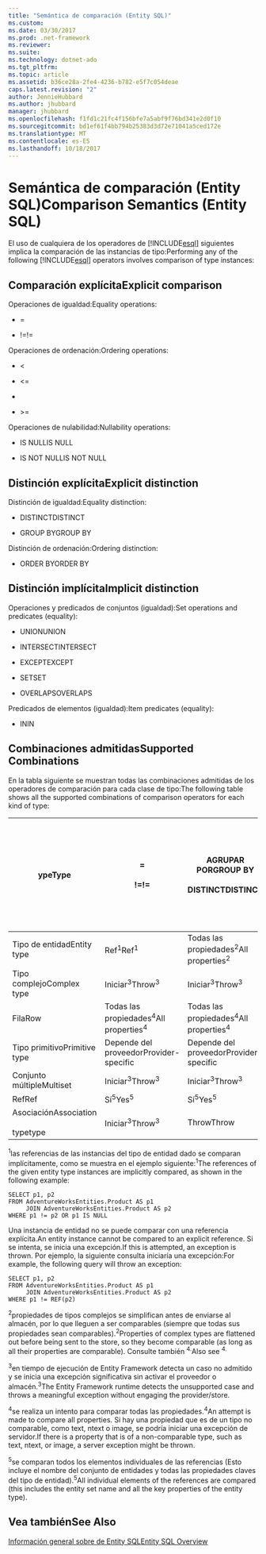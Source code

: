 ```yaml
---
title: "Semántica de comparación (Entity SQL)"
ms.custom: 
ms.date: 03/30/2017
ms.prod: .net-framework
ms.reviewer: 
ms.suite: 
ms.technology: dotnet-ado
ms.tgt_pltfrm: 
ms.topic: article
ms.assetid: b36ce28a-2fe4-4236-b782-e5f7c054deae
caps.latest.revision: "2"
author: JennieHubbard
ms.author: jhubbard
manager: jhubbard
ms.openlocfilehash: f1fd1c21fc4f156bfe7a5abf9f76bd341e2d0f10
ms.sourcegitcommit: bd1ef61f4bb794b25383d3d72e71041a5ced172e
ms.translationtype: MT
ms.contentlocale: es-ES
ms.lasthandoff: 10/18/2017
---
```

# <a name="comparison-semantics-entity-sql"></a><span data-ttu-id="d85fd-102">Semántica de comparación (Entity SQL)</span><span class="sxs-lookup"><span data-stu-id="d85fd-102">Comparison Semantics (Entity SQL)</span></span>
<span data-ttu-id="d85fd-103">El uso de cualquiera de los operadores de [!INCLUDE[esql](../../../../../../includes/esql-md.md)] siguientes implica la comparación de las instancias de tipo:</span><span class="sxs-lookup"><span data-stu-id="d85fd-103">Performing any of the following [!INCLUDE[esql](../../../../../../includes/esql-md.md)] operators involves comparison of type instances:</span></span>  
  
## <a name="explicit-comparison"></a><span data-ttu-id="d85fd-104">Comparación explícita</span><span class="sxs-lookup"><span data-stu-id="d85fd-104">Explicit comparison</span></span>  
 <span data-ttu-id="d85fd-105">Operaciones de igualdad:</span><span class="sxs-lookup"><span data-stu-id="d85fd-105">Equality operations:</span></span>  
  
-   =  
  
-   <span data-ttu-id="d85fd-106">!=</span><span class="sxs-lookup"><span data-stu-id="d85fd-106">!=</span></span>  
  
 <span data-ttu-id="d85fd-107">Operaciones de ordenación:</span><span class="sxs-lookup"><span data-stu-id="d85fd-107">Ordering operations:</span></span>  
  
-   <  
  
-   \<=  
  
-   >  
  
-   \>=  
  
 <span data-ttu-id="d85fd-108">Operaciones de nulabilidad:</span><span class="sxs-lookup"><span data-stu-id="d85fd-108">Nullability operations:</span></span>  
  
-   <span data-ttu-id="d85fd-109">IS NULL</span><span class="sxs-lookup"><span data-stu-id="d85fd-109">IS NULL</span></span>  
  
-   <span data-ttu-id="d85fd-110">IS NOT NULL</span><span class="sxs-lookup"><span data-stu-id="d85fd-110">IS NOT NULL</span></span>  
  
## <a name="explicit-distinction"></a><span data-ttu-id="d85fd-111">Distinción explícita</span><span class="sxs-lookup"><span data-stu-id="d85fd-111">Explicit distinction</span></span>  
 <span data-ttu-id="d85fd-112">Distinción de igualdad:</span><span class="sxs-lookup"><span data-stu-id="d85fd-112">Equality distinction:</span></span>  
  
-   <span data-ttu-id="d85fd-113">DISTINCT</span><span class="sxs-lookup"><span data-stu-id="d85fd-113">DISTINCT</span></span>  
  
-   <span data-ttu-id="d85fd-114">GROUP BY</span><span class="sxs-lookup"><span data-stu-id="d85fd-114">GROUP BY</span></span>  
  
 <span data-ttu-id="d85fd-115">Distinción de ordenación:</span><span class="sxs-lookup"><span data-stu-id="d85fd-115">Ordering distinction:</span></span>  
  
-   <span data-ttu-id="d85fd-116">ORDER BY</span><span class="sxs-lookup"><span data-stu-id="d85fd-116">ORDER BY</span></span>  
  
## <a name="implicit-distinction"></a><span data-ttu-id="d85fd-117">Distinción implícita</span><span class="sxs-lookup"><span data-stu-id="d85fd-117">Implicit distinction</span></span>  
 <span data-ttu-id="d85fd-118">Operaciones y predicados de conjuntos (igualdad):</span><span class="sxs-lookup"><span data-stu-id="d85fd-118">Set operations and predicates (equality):</span></span>  
  
-   <span data-ttu-id="d85fd-119">UNION</span><span class="sxs-lookup"><span data-stu-id="d85fd-119">UNION</span></span>  
  
-   <span data-ttu-id="d85fd-120">INTERSECT</span><span class="sxs-lookup"><span data-stu-id="d85fd-120">INTERSECT</span></span>  
  
-   <span data-ttu-id="d85fd-121">EXCEPT</span><span class="sxs-lookup"><span data-stu-id="d85fd-121">EXCEPT</span></span>  
  
-   <span data-ttu-id="d85fd-122">SET</span><span class="sxs-lookup"><span data-stu-id="d85fd-122">SET</span></span>  
  
-   <span data-ttu-id="d85fd-123">OVERLAPS</span><span class="sxs-lookup"><span data-stu-id="d85fd-123">OVERLAPS</span></span>  
  
 <span data-ttu-id="d85fd-124">Predicados de elementos (igualdad):</span><span class="sxs-lookup"><span data-stu-id="d85fd-124">Item predicates (equality):</span></span>  
  
-   <span data-ttu-id="d85fd-125">IN</span><span class="sxs-lookup"><span data-stu-id="d85fd-125">IN</span></span>  
  
## <a name="supported-combinations"></a><span data-ttu-id="d85fd-126">Combinaciones admitidas</span><span class="sxs-lookup"><span data-stu-id="d85fd-126">Supported Combinations</span></span>  
 <span data-ttu-id="d85fd-127">En la tabla siguiente se muestran todas las combinaciones admitidas de los operadores de comparación para cada clase de tipo:</span><span class="sxs-lookup"><span data-stu-id="d85fd-127">The following table shows all the supported combinations of comparison operators for each kind of type:</span></span>  
  
|<span data-ttu-id="d85fd-128">**ype**</span><span class="sxs-lookup"><span data-stu-id="d85fd-128">**Type**</span></span>|**=**<br /><br /> <span data-ttu-id="d85fd-129">**!=**</span><span class="sxs-lookup"><span data-stu-id="d85fd-129">**!=**</span></span>|<span data-ttu-id="d85fd-130">**AGRUPAR POR**</span><span class="sxs-lookup"><span data-stu-id="d85fd-130">**GROUP BY**</span></span><br /><br /> <span data-ttu-id="d85fd-131">**DISTINCT**</span><span class="sxs-lookup"><span data-stu-id="d85fd-131">**DISTINCT**</span></span>|<span data-ttu-id="d85fd-132">**UNION**</span><span class="sxs-lookup"><span data-stu-id="d85fd-132">**UNION**</span></span><br /><br /> <span data-ttu-id="d85fd-133">**FORMAR INTERSECCIÓN**</span><span class="sxs-lookup"><span data-stu-id="d85fd-133">**INTERSECT**</span></span><br /><br /> <span data-ttu-id="d85fd-134">**SALVO**</span><span class="sxs-lookup"><span data-stu-id="d85fd-134">**EXCEPT**</span></span><br /><br /> <span data-ttu-id="d85fd-135">**CONJUNTO**</span><span class="sxs-lookup"><span data-stu-id="d85fd-135">**SET**</span></span><br /><br /> <span data-ttu-id="d85fd-136">**SE SUPERPONE A**</span><span class="sxs-lookup"><span data-stu-id="d85fd-136">**OVERLAPS**</span></span>|<span data-ttu-id="d85fd-137">**EN**</span><span class="sxs-lookup"><span data-stu-id="d85fd-137">**IN**</span></span>|<span data-ttu-id="d85fd-138">**<   <=**</span><span class="sxs-lookup"><span data-stu-id="d85fd-138">**<   <=**</span></span><br /><br /> <span data-ttu-id="d85fd-139">**>   >=**</span><span class="sxs-lookup"><span data-stu-id="d85fd-139">**>   >=**</span></span>|<span data-ttu-id="d85fd-140">**ORDENAR POR**</span><span class="sxs-lookup"><span data-stu-id="d85fd-140">**ORDER BY**</span></span>|<span data-ttu-id="d85fd-141">**ES NULL**</span><span class="sxs-lookup"><span data-stu-id="d85fd-141">**IS NULL**</span></span><br /><br /> <span data-ttu-id="d85fd-142">**NO ES NULO**</span><span class="sxs-lookup"><span data-stu-id="d85fd-142">**IS NOT NULL**</span></span>|  
|-|-|-|-|-|-|-|-|  
|<span data-ttu-id="d85fd-143">Tipo de entidad</span><span class="sxs-lookup"><span data-stu-id="d85fd-143">Entity type</span></span>|<span data-ttu-id="d85fd-144">Ref<sup>1</sup></span><span class="sxs-lookup"><span data-stu-id="d85fd-144">Ref<sup>1</sup></span></span>|<span data-ttu-id="d85fd-145">Todas las propiedades<sup>2</sup></span><span class="sxs-lookup"><span data-stu-id="d85fd-145">All properties<sup>2</sup></span></span>|<span data-ttu-id="d85fd-146">Todas las propiedades<sup>2</sup></span><span class="sxs-lookup"><span data-stu-id="d85fd-146">All properties<sup>2</sup></span></span>|<span data-ttu-id="d85fd-147">Todas las propiedades<sup>2</sup></span><span class="sxs-lookup"><span data-stu-id="d85fd-147">All properties<sup>2</sup></span></span>|<span data-ttu-id="d85fd-148">Iniciar<sup>3</sup></span><span class="sxs-lookup"><span data-stu-id="d85fd-148">Throw<sup>3</sup></span></span>|<span data-ttu-id="d85fd-149">Iniciar<sup>3</sup></span><span class="sxs-lookup"><span data-stu-id="d85fd-149">Throw<sup>3</sup></span></span>|<span data-ttu-id="d85fd-150">Ref<sup>1</sup></span><span class="sxs-lookup"><span data-stu-id="d85fd-150">Ref<sup>1</sup></span></span>|  
|<span data-ttu-id="d85fd-151">Tipo complejo</span><span class="sxs-lookup"><span data-stu-id="d85fd-151">Complex type</span></span>|<span data-ttu-id="d85fd-152">Iniciar<sup>3</sup></span><span class="sxs-lookup"><span data-stu-id="d85fd-152">Throw<sup>3</sup></span></span>|<span data-ttu-id="d85fd-153">Iniciar<sup>3</sup></span><span class="sxs-lookup"><span data-stu-id="d85fd-153">Throw<sup>3</sup></span></span>|<span data-ttu-id="d85fd-154">Iniciar<sup>3</sup></span><span class="sxs-lookup"><span data-stu-id="d85fd-154">Throw<sup>3</sup></span></span>|<span data-ttu-id="d85fd-155">Iniciar<sup>3</sup></span><span class="sxs-lookup"><span data-stu-id="d85fd-155">Throw<sup>3</sup></span></span>|<span data-ttu-id="d85fd-156">Iniciar<sup>3</sup></span><span class="sxs-lookup"><span data-stu-id="d85fd-156">Throw<sup>3</sup></span></span>|<span data-ttu-id="d85fd-157">Iniciar<sup>3</sup></span><span class="sxs-lookup"><span data-stu-id="d85fd-157">Throw<sup>3</sup></span></span>|<span data-ttu-id="d85fd-158">Iniciar<sup>3</sup></span><span class="sxs-lookup"><span data-stu-id="d85fd-158">Throw<sup>3</sup></span></span>|  
|<span data-ttu-id="d85fd-159">Fila</span><span class="sxs-lookup"><span data-stu-id="d85fd-159">Row</span></span>|<span data-ttu-id="d85fd-160">Todas las propiedades<sup>4</sup></span><span class="sxs-lookup"><span data-stu-id="d85fd-160">All properties<sup>4</sup></span></span>|<span data-ttu-id="d85fd-161">Todas las propiedades<sup>4</sup></span><span class="sxs-lookup"><span data-stu-id="d85fd-161">All properties<sup>4</sup></span></span>|<span data-ttu-id="d85fd-162">Todas las propiedades<sup>4</sup></span><span class="sxs-lookup"><span data-stu-id="d85fd-162">All properties<sup>4</sup></span></span>|<span data-ttu-id="d85fd-163">Iniciar<sup>3</sup></span><span class="sxs-lookup"><span data-stu-id="d85fd-163">Throw<sup>3</sup></span></span>|<span data-ttu-id="d85fd-164">Iniciar<sup>3</sup></span><span class="sxs-lookup"><span data-stu-id="d85fd-164">Throw<sup>3</sup></span></span>|<span data-ttu-id="d85fd-165">Todas las propiedades<sup>4</sup></span><span class="sxs-lookup"><span data-stu-id="d85fd-165">All properties<sup>4</sup></span></span>|<span data-ttu-id="d85fd-166">Iniciar<sup>3</sup></span><span class="sxs-lookup"><span data-stu-id="d85fd-166">Throw<sup>3</sup></span></span>|  
|<span data-ttu-id="d85fd-167">Tipo primitivo</span><span class="sxs-lookup"><span data-stu-id="d85fd-167">Primitive type</span></span>|<span data-ttu-id="d85fd-168">Depende del proveedor</span><span class="sxs-lookup"><span data-stu-id="d85fd-168">Provider-specific</span></span>|<span data-ttu-id="d85fd-169">Depende del proveedor</span><span class="sxs-lookup"><span data-stu-id="d85fd-169">Provider-specific</span></span>|<span data-ttu-id="d85fd-170">Depende del proveedor</span><span class="sxs-lookup"><span data-stu-id="d85fd-170">Provider-specific</span></span>|<span data-ttu-id="d85fd-171">Depende del proveedor</span><span class="sxs-lookup"><span data-stu-id="d85fd-171">Provider-specific</span></span>|<span data-ttu-id="d85fd-172">Depende del proveedor</span><span class="sxs-lookup"><span data-stu-id="d85fd-172">Provider-specific</span></span>|<span data-ttu-id="d85fd-173">Depende del proveedor</span><span class="sxs-lookup"><span data-stu-id="d85fd-173">Provider-specific</span></span>|<span data-ttu-id="d85fd-174">Depende del proveedor</span><span class="sxs-lookup"><span data-stu-id="d85fd-174">Provider-specific</span></span>|  
|<span data-ttu-id="d85fd-175">Conjunto múltiple</span><span class="sxs-lookup"><span data-stu-id="d85fd-175">Multiset</span></span>|<span data-ttu-id="d85fd-176">Iniciar<sup>3</sup></span><span class="sxs-lookup"><span data-stu-id="d85fd-176">Throw<sup>3</sup></span></span>|<span data-ttu-id="d85fd-177">Iniciar<sup>3</sup></span><span class="sxs-lookup"><span data-stu-id="d85fd-177">Throw<sup>3</sup></span></span>|<span data-ttu-id="d85fd-178">Iniciar<sup>3</sup></span><span class="sxs-lookup"><span data-stu-id="d85fd-178">Throw<sup>3</sup></span></span>|<span data-ttu-id="d85fd-179">Iniciar<sup>3</sup></span><span class="sxs-lookup"><span data-stu-id="d85fd-179">Throw<sup>3</sup></span></span>|<span data-ttu-id="d85fd-180">Iniciar<sup>3</sup></span><span class="sxs-lookup"><span data-stu-id="d85fd-180">Throw<sup>3</sup></span></span>|<span data-ttu-id="d85fd-181">Iniciar<sup>3</sup></span><span class="sxs-lookup"><span data-stu-id="d85fd-181">Throw<sup>3</sup></span></span>|<span data-ttu-id="d85fd-182">Iniciar<sup>3</sup></span><span class="sxs-lookup"><span data-stu-id="d85fd-182">Throw<sup>3</sup></span></span>|  
|<span data-ttu-id="d85fd-183">Ref</span><span class="sxs-lookup"><span data-stu-id="d85fd-183">Ref</span></span>|<span data-ttu-id="d85fd-184">Sí<sup>5</sup></span><span class="sxs-lookup"><span data-stu-id="d85fd-184">Yes<sup>5</sup></span></span>|<span data-ttu-id="d85fd-185">Sí<sup>5</sup></span><span class="sxs-lookup"><span data-stu-id="d85fd-185">Yes<sup>5</sup></span></span>|<span data-ttu-id="d85fd-186">Sí<sup>5</sup></span><span class="sxs-lookup"><span data-stu-id="d85fd-186">Yes<sup>5</sup></span></span>|<span data-ttu-id="d85fd-187">Sí<sup>5</sup></span><span class="sxs-lookup"><span data-stu-id="d85fd-187">Yes<sup>5</sup></span></span>|<span data-ttu-id="d85fd-188">Throw</span><span class="sxs-lookup"><span data-stu-id="d85fd-188">Throw</span></span>|<span data-ttu-id="d85fd-189">Throw</span><span class="sxs-lookup"><span data-stu-id="d85fd-189">Throw</span></span>|<span data-ttu-id="d85fd-190">Sí<sup>5</sup></span><span class="sxs-lookup"><span data-stu-id="d85fd-190">Yes<sup>5</sup></span></span>|  
|<span data-ttu-id="d85fd-191">Asociación</span><span class="sxs-lookup"><span data-stu-id="d85fd-191">Association</span></span><br /><br /> <span data-ttu-id="d85fd-192">type</span><span class="sxs-lookup"><span data-stu-id="d85fd-192">type</span></span>|<span data-ttu-id="d85fd-193">Iniciar<sup>3</sup></span><span class="sxs-lookup"><span data-stu-id="d85fd-193">Throw<sup>3</sup></span></span>|<span data-ttu-id="d85fd-194">Throw</span><span class="sxs-lookup"><span data-stu-id="d85fd-194">Throw</span></span>|<span data-ttu-id="d85fd-195">Throw</span><span class="sxs-lookup"><span data-stu-id="d85fd-195">Throw</span></span>|<span data-ttu-id="d85fd-196">Throw</span><span class="sxs-lookup"><span data-stu-id="d85fd-196">Throw</span></span>|<span data-ttu-id="d85fd-197">Iniciar<sup>3</sup></span><span class="sxs-lookup"><span data-stu-id="d85fd-197">Throw<sup>3</sup></span></span>|<span data-ttu-id="d85fd-198">Iniciar<sup>3</sup></span><span class="sxs-lookup"><span data-stu-id="d85fd-198">Throw<sup>3</sup></span></span>|<span data-ttu-id="d85fd-199">Iniciar<sup>3</sup></span><span class="sxs-lookup"><span data-stu-id="d85fd-199">Throw<sup>3</sup></span></span>|  
  
 <span data-ttu-id="d85fd-200"><sup>1</sup>las referencias de las instancias del tipo de entidad dado se comparan implícitamente, como se muestra en el ejemplo siguiente:</span><span class="sxs-lookup"><span data-stu-id="d85fd-200"><sup>1</sup>The references of the given entity type instances are implicitly compared, as shown in the following example:</span></span>  
  
```  
SELECT p1, p2   
FROM AdventureWorksEntities.Product AS p1   
     JOIN AdventureWorksEntities.Product AS p2   
WHERE p1 != p2 OR p1 IS NULL  
```  
  
 <span data-ttu-id="d85fd-201">Una instancia de entidad no se puede comparar con una referencia explícita.</span><span class="sxs-lookup"><span data-stu-id="d85fd-201">An entity instance cannot be compared to an explicit reference.</span></span> <span data-ttu-id="d85fd-202">Si se intenta, se inicia una excepción.</span><span class="sxs-lookup"><span data-stu-id="d85fd-202">If this is attempted, an exception is thrown.</span></span> <span data-ttu-id="d85fd-203">Por ejemplo, la siguiente consulta iniciaría una excepción:</span><span class="sxs-lookup"><span data-stu-id="d85fd-203">For example, the following query will throw an exception:</span></span>  
  
```  
SELECT p1, p2   
FROM AdventureWorksEntities.Product AS p1   
     JOIN AdventureWorksEntities.Product AS p2   
WHERE p1 != REF(p2)  
```  
  
 <span data-ttu-id="d85fd-204"><sup>2</sup>propiedades de tipos complejos se simplifican antes de enviarse al almacén, por lo que lleguen a ser comparables (siempre que todas sus propiedades sean comparables).</span><span class="sxs-lookup"><span data-stu-id="d85fd-204"><sup>2</sup>Properties of complex types are flattened out before being sent to the store, so they become comparable (as long as all their properties are comparable).</span></span> <span data-ttu-id="d85fd-205">Consulte también <sup>4.</sup></span><span class="sxs-lookup"><span data-stu-id="d85fd-205">Also see <sup>4.</sup></span></span>  
  
 <span data-ttu-id="d85fd-206"><sup>3</sup>en tiempo de ejecución de Entity Framework detecta un caso no admitido y se inicia una excepción significativa sin activar el proveedor o almacén.</span><span class="sxs-lookup"><span data-stu-id="d85fd-206"><sup>3</sup>The Entity Framework runtime detects the unsupported case and throws a meaningful exception without engaging the provider/store.</span></span>  
  
 <span data-ttu-id="d85fd-207"><sup>4</sup>se realiza un intento para comparar todas las propiedades.</span><span class="sxs-lookup"><span data-stu-id="d85fd-207"><sup>4</sup>An attempt is made to compare all properties.</span></span> <span data-ttu-id="d85fd-208">Si hay una propiedad que es de un tipo no comparable, como text, ntext o image, se podría iniciar una excepción de servidor.</span><span class="sxs-lookup"><span data-stu-id="d85fd-208">If there is a property that is of a non-comparable type, such as text, ntext, or image, a server exception might be thrown.</span></span>  
  
 <span data-ttu-id="d85fd-209"><sup>5</sup>se comparan todos los elementos individuales de las referencias (Esto incluye el nombre del conjunto de entidades y todas las propiedades claves del tipo de entidad).</span><span class="sxs-lookup"><span data-stu-id="d85fd-209"><sup>5</sup>All individual elements of the references are compared (this includes the entity set name and all the key properties of the entity type).</span></span>  
  
## <a name="see-also"></a><span data-ttu-id="d85fd-210">Vea también</span><span class="sxs-lookup"><span data-stu-id="d85fd-210">See Also</span></span>  
 [<span data-ttu-id="d85fd-211">Información general sobre de Entity SQL</span><span class="sxs-lookup"><span data-stu-id="d85fd-211">Entity SQL Overview</span></span>](../../../../../../docs/framework/data/adonet/ef/language-reference/entity-sql-overview.md)

